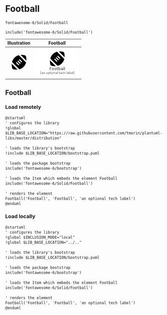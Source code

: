 # Football


```text
fontawesome-6/Solid/Football
```

```text
include('fontawesome-6/Solid/Football')
```



| Illustration | Football |
| :---: | :---: |
| ![illustration for Illustration](../../fontawesome-6/Solid/Football.png) | ![illustration for Football](../../fontawesome-6/Solid/Football.Local.png) |




## Football

### Load remotely
```plantuml
@startuml
' configures the library
!global $LIB_BASE_LOCATION="https://raw.githubusercontent.com/tmorin/plantuml-libs/master/distribution"

' loads the library's bootstrap
!include $LIB_BASE_LOCATION/bootstrap.puml

' loads the package bootstrap
include('fontawesome-6/bootstrap')

' loads the Item which embeds the element Football
include('fontawesome-6/Solid/Football')

' renders the element
Football('Football', 'Football', 'an optional tech label')
@enduml
```

### Load locally
```plantuml
@startuml
' configures the library
!global $INCLUSION_MODE="local"
!global $LIB_BASE_LOCATION="../.."

' loads the library's bootstrap
!include $LIB_BASE_LOCATION/bootstrap.puml

' loads the package bootstrap
include('fontawesome-6/bootstrap')

' loads the Item which embeds the element Football
include('fontawesome-6/Solid/Football')

' renders the element
Football('Football', 'Football', 'an optional tech label')
@enduml
```

